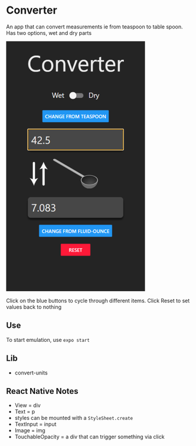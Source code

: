 # Converter

An app that can convert measurements ie from teaspoon to table spoon. Has two options, wet and dry parts

![screenshot](img/screenshot.png)

Click on the blue buttons to cycle through different items. Click Reset to set values back to nothing

## Use

To start emulation, use `expo start`

## Lib

* convert-units

## React Native Notes

* View = div
* Text = p
* styles can be mounted with a `StyleSheet.create`
* TextInput = input
* Image = img
* TouchableOpacity = a div that can trigger something via click

